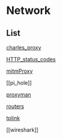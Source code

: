 # Network


## List

[charles_proxy](network/charles_proxy.md)

[HTTP_status_codes](HTTP_status_codes.md)

[mitmProxy](mitmProxy.md)

[[pi_hole]]

[proxyman](proxyman.md)

[routers](routers.md)

[tplink](tplink.md)

[[wireshark]]